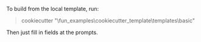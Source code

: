 

To build from the local template, run:
> cookiecutter "<path to repo>\fun_examples\cookiecutter_template\templates\basic"

Then just fill in fields at the prompts. 